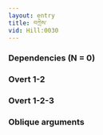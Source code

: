 ```yaml
---
layout: entry
title: བཀྲེས་
vid: Hill:0030
---
```

### Dependencies (N = 0)


### Overt 1-2


### Overt 1-2-3


### Oblique arguments
